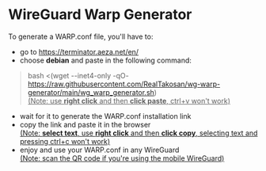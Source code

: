 # WireGuard Warp Generator
To generate a WARP.conf file, you'll have to: <br>
- go to https://terminator.aeza.net/en/ <br>
- choose **debian** and paste in the following command: <br> 
> bash <(wget --inet4-only -qO- https://raw.githubusercontent.com/RealTakosan/wg-warp-generator/main/wg_warp_generator.sh) <br>
<ins>(Note: use **right click** and then **click paste**, ctrl+v won't work)</ins> <br>
- wait for it to generate the WARP.conf installation link <br>
- copy the link and paste it in the browser <br>
<ins>(Note: **select text**, use **right click** and then **click copy**, selecting text and pressing ctrl+c won't work)</ins> <br>
- enjoy and use your WARP.conf in any WireGuard <br>
<ins>(Note: scan the QR code if you're using the mobile WireGuard)</ins> <br>
